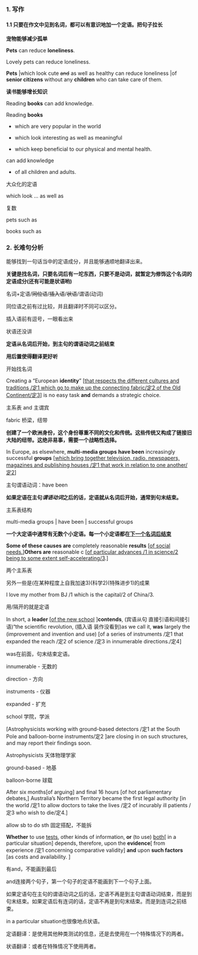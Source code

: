 ### 1. 写作

#### 1.1 只要在作文中见到名词，都可以有意识地加一个定语。把句子拉长

**宠物能够减少孤单**

**Pets** can reduce **loneliness**.

Lovely pets can reduce loneliness.

**Pets** |which look cute ~~and~~ as well as healthy   can reduce loneliness |of  **senior citizens** without any **children** who can take care of them.



**读书能够增长知识**

Reading **books** can add knowledge.

Reading **books** 

- which are very popular in the world 

- which look interesting as well as meaningful 

- which keep beneficial to our physical and mental health.

can add knowledge

- of all children and adults.

大众化的定语

which look ... as well as

复数

pets such as

books such as 

### 2. 长难句分析

能够找到一句话当中的定语成分，并且能够通顺地翻译出来。

**关键是找名词，只要名词后有一坨东西，只要不是动词，就暂定为修饰这个名词的定语成分(还有可能是状语哟)**

名词+定语/~~同位语~~/~~插入语~~/~~状语~~/谓语(动词)

同位语之前有过比较，并且翻译时不同可以区分。

插入语前有逗号，一眼看出来

状语还没讲

**定语从名词后开始，到主句的谓语动词之前结束**

**用后置使得翻译更好听**

开始找名词

Creating a “European **identity**” \[<u>that respects the different cultures and traditions /定1 which go to make up the connecting fabric/定2 of the Old Continent/定3</u>\] is no easy task **and** demands a strategic choice.

 主系表 and 主谓宾

fabric 桥梁，纽带

**创建了一个欧洲身份，这个身份尊重不同的文化和传统。这些传统又构成了链接旧大陆的纽带。这绝非易事，需要一个战略性选择。**

In Europe, as elsewhere, **multi-media groups** **have been** increasingly successful **groups** \[<u>which bring together television, radio, newspapers, magazines and publishing houses /定1 that work in relation to one another/定2</u>\]

主句谓语动词：have been

**如果定语在主句*谓语动词*之后的话，定语就从名词后开始，通常到句末结束。**

主系表结构

multi-media groups |  have been |  successful  groups



**一个大定语中通常有无数个小定语。每一个小定语都在<u>下一个名词后结束</u>**

**Some of these causes are** completely reasonable **results** [<u>of social needs.</u>]**Others are** reasonable c [<u>of particular advances /1 in science/2 being to some extent self-accelerating/3</u>.]

两个主系表

另外一些是(在某种程度上自我加速3)(科学2)(特殊进步1)的成果



I love my mother  from BJ /1 which is the capital/2 of China/3.

用/隔开的就是定语



In short, a **leader** [<u>of the new school</u> ]**contends**, (宾语从句 直接引语和间接引语)“the scientific revolution, (插入语 装作没看到)as we call it, **was** largely the (improvement and invention and use) [of a series of instruments /定1 that expanded the reach  /定2 of science /定3 in  innumerable directions./定4]

was在前面，句末结束定语。

innumerable - 无数的

direction - 方向

instruments - 仪器

expanded - 扩充

school 学院，学派



[Astrophysicists working with ground-based detectors /定1 at the South Pole and balloon-borne instruments/定2 ]are closing in on such structures, and may report their findings soon.

Astrophysicists 天体物理学家

ground-based - 地基

 balloon-borne 球载





After six months[of arguing] and final 16 hours [of hot parliamentary debates,] Australia’s Northern Territory became the first legal authority [in the world /定1  to allow doctors to take the lives /定2 of incurably ill patients /定3 who wish to die/定4.]

allow sb to do sth 固定搭配，不能拆





**Whether** to use <u>tests</u>, other kinds of information, **or** (to use) <u>both</u>[ in a particular situation] depends, therefore, upon the **evidence**[ from experience /定1 concerning comparative validity] **and** upon **such factors** [as costs and availability. ]

有and，不能画到最后

and连接两个句子，第一个句子的定语不能画到下一个句子上面。

如果定语句在主句的谓语动词之后的话，定语不再是到主句谓语动词结束，而是到句末结束。如果定语后有连词的话，定语不再是到句末结束。而是到连词之前结束。



 in a particular situation也很像地点状语。

定语翻译：是使用其他种类测试的信息，还是去使用在一个特殊情况下的两者。

状语翻译：或者在特殊情况下使用两者。